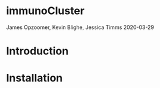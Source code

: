 immunoCluster
================
James Opzoomer, Kevin Blighe, Jessica Timms
2020-03-29

# Introduction

# Installation
